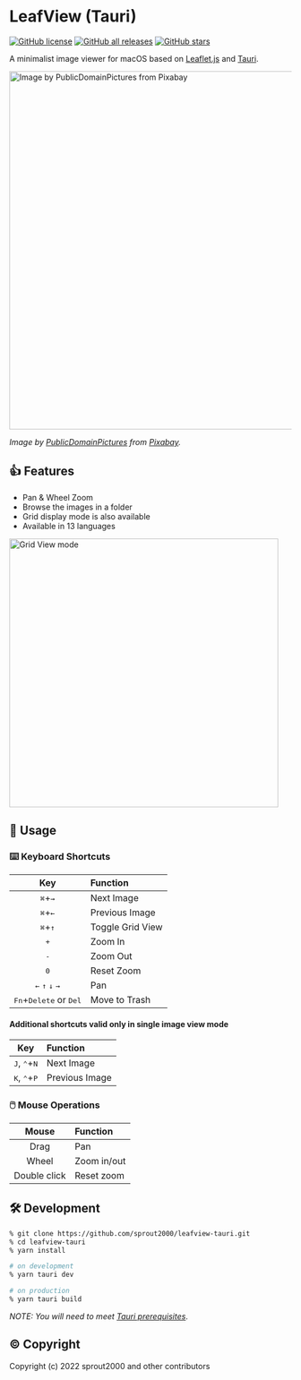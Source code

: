 # LeafView (Tauri)

[![GitHub license](https://img.shields.io/github/license/sprout2000/leafview-tauri)](https://github.com/sprout2000/leafview-tauri/blob/main/LICENSE.md)
[![GitHub all releases](https://img.shields.io/github/downloads/sprout2000/leafview-tauri/total)](https://github.com/sprout2000/leafview-tauri/releases)
[![GitHub stars](https://img.shields.io/github/stars/sprout2000/leafview-tauri)](https://github.com/sprout2000/leafview-tauri/stargazers)

A minimalist image viewer for macOS based on [Leaflet.js](https://leafletjs.com/) and [Tauri](https://tauri.studio/).

<img width="640" alt="Image by PublicDomainPictures from Pixabay" src="https://user-images.githubusercontent.com/52094761/200149724-627958fa-d4f0-4ad1-8e26-046bbc29a689.png">

_Image by <a href="https://pixabay.com/ja/users/publicdomainpictures-14/?utm_source=link-attribution&amp;utm_medium=referral&amp;utm_campaign=image&amp;utm_content=163480">PublicDomainPictures</a> from <a href="https://pixabay.com/ja//?utm_source=link-attribution&amp;utm_medium=referral&amp;utm_campaign=image&amp;utm_content=163480">Pixabay</a>._

## :thumbsup: Features

- Pan & Wheel Zoom
- Browse the images in a folder
- Grid display mode is also available
- Available in 13 languages

<img width="480" alt="Grid View mode" src="https://user-images.githubusercontent.com/52094761/198906109-6e477983-dc38-4858-9455-133016b99c65.png">

## :green_book: Usage

### :keyboard: Keyboard Shortcuts

|                         Key                         | Function         |
| :-------------------------------------------------: | :--------------- |
|              <kbd>⌘</kbd>+<kbd>→</kbd>              | Next Image       |
|              <kbd>⌘</kbd>+<kbd>←</kbd>              | Previous Image   |
|              <kbd>⌘</kbd>+<kbd>↑</kbd>              | Toggle Grid View |
|                    <kbd>+</kbd>                     | Zoom In          |
|                    <kbd>-</kbd>                     | Zoom Out         |
|                    <kbd>0</kbd>                     | Reset Zoom       |
| <kbd>←</kbd> <kbd>↑</kbd> <kbd>↓</kbd> <kbd>→</kbd> | Pan              |
|  <kbd>Fn</kbd>+<kbd>Delete</kbd> or <kbd>Del</kbd>  | Move to Trash    |

#### Additional shortcuts valid only in single image view mode

|                   Key                   | Function       |
| :-------------------------------------: | :------------- |
| <kbd>J</kbd>, <kbd>⌃</kbd>+<kbd>N</kbd> | Next Image     |
| <kbd>K</kbd>, <kbd>⌃</kbd>+<kbd>P</kbd> | Previous Image |

### :computer_mouse: Mouse Operations

|    Mouse     | Function    |
| :----------: | :---------- |
|     Drag     | Pan         |
|    Wheel     | Zoom in/out |
| Double click | Reset zoom  |

## :hammer_and_wrench: Development

```sh
% git clone https://github.com/sprout2000/leafview-tauri.git
% cd leafview-tauri
% yarn install

# on development
% yarn tauri dev

# on production
% yarn tauri build
```

_NOTE: You will need to meet [Tauri prerequisites](https://tauri.app/v1/guides/getting-started/prerequisites)_.

## :copyright: Copyright

Copyright (c) 2022 sprout2000 and other contributors
